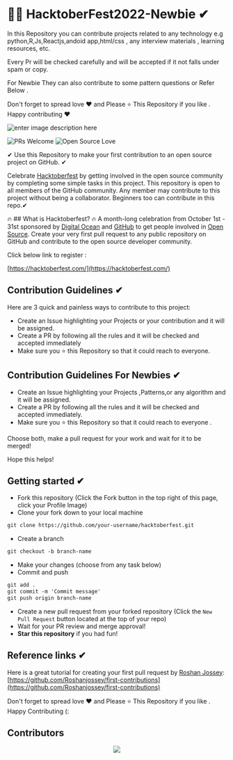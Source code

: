 # 🎃🔥 HacktoberFest2022-Newbie  ✔

In this Repository you can contribute projects related to any technology e.g python,R,Js,Reactjs,andoid app,html/css , any interview materials ,
learning resources, etc.

Every Pr will be checked carefully and will be accepted if it not falls under spam or copy.

For Newbie They can also contribute to some pattern questions or  Refer Below .

Don't forget to spread love ❤ and Please ⭐ This Repository if you like .
Happy contributing ❤

![enter image description here](https://user-images.githubusercontent.com/62786689/193422113-cea8df62-7528-47de-afd6-cb643b830431.png)

![PRs Welcome](https://img.shields.io/badge/PRs-welcome-brightgreen.svg?style=flat-square)&nbsp;![Open Source Love](https://badges.frapsoft.com/os/v1/open-source.svg?v=102)

✔ Use this Repository to make your first contribution to an open source project on GitHub. ✔

Celebrate [Hacktoberfest](https://hacktoberfest.digitalocean.com/) by getting involved in the open source community by completing some simple tasks in this project.
This repository is open to all members of the GitHub community. Any member may contribute to this project without being a collaborator.
Beginners too can contribute in this repo.✔

🔥 ## What is Hacktoberfest? 🔥
A month-long celebration from October 1st - 31st sponsored by [Digital Ocean](https://hacktoberfest.digitalocean.com/) and [GitHub](https://github.com/blog/2433-celebrate-open-source-this-october-with-hacktoberfest) to get people involved in [Open Source](https://github.com/open-source). Create your very first pull request to any public repository on GitHub and contribute to the open source developer community.

Click below link to register :

[https://hacktoberfest.com/](https://hacktoberfest.com/)

## Contribution Guidelines ✔

Here are 3 quick and painless ways to contribute to this project:

* Create an Issue highlighting your Projects or your contribution and it will be assigned.
* Create a PR by following all the rules and it will be checked and accepted immediately
* Make sure you ⭐ this Repository so that it could reach to everyone.


## Contribution Guidelines For Newbies ✔

* Create an Issue highlighting your Projects ,Patterns,or any algorithm and it will be assigned.
* Create a PR by following all the rules and it will be checked and accepted immediately.
* Make sure you ⭐ this Repository so that it could reach to everyone .


Choose both, make a pull request for your work and wait for it to be merged!

Hope this helps!

## Getting started ✔

* Fork this repository (Click the Fork button in the top right of this page, click your Profile Image)
* Clone your fork down to your local machine

```markdown
git clone https://github.com/your-username/hacktoberfest.git
```

* Create a branch

```markdown
git checkout -b branch-name
```

* Make your changes (choose from any task below)
* Commit and push

```markdown
git add .
git commit -m 'Commit message'
git push origin branch-name
```

* Create a new pull request from your forked repository (Click the `New Pull Request` button located at the top of your repo)
* Wait for your PR review and merge approval!
* __Star this repository__ if you had fun!

## Reference links ✔

Here is a great tutorial for creating your first pull request by [Roshan Jossey](https://github.com/Roshanjossey):
[https://github.com/Roshanjossey/first-contributions](https://github.com/Roshanjossey/first-contributions)

Don't forget to spread love ❤ and Please ⭐ This Repository if you like .
Happy Contributing (:

## Contributors 
<p align="center"><a href="https://github.com/Aniket11007/HacktoberFest2022-Newbie/graphs/contributors">
  <img src="https://contributors-img.web.app/image?repo=Aniket11007/HacktoberFest2022-Newbie" />
</a></p>
